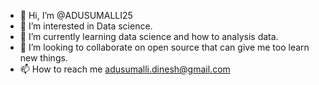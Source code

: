 - 👋 Hi, I’m @ADUSUMALLI25
- 👀 I’m interested in Data science.
- 🌱 I’m currently learning data science and how to analysis data.
- 💞️ I’m looking to collaborate on open source that can give me too learn new things.
- 📫 How to reach me adusumalli.dinesh@gmail.com


<!---
ADUSUMALLI25/ADUSUMALLI25 is a ✨ special ✨ repository because its `README.md` (this file) appears on your GitHub profile.
You can click the Preview link to take a look at your changes.
--->
